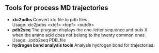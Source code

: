 ## Tools for process MD trajectories
  * **xtc2pdbs**  Convert xtc file to pdb files.<br>
     Usage: xtc2pdbs \<xtcf\> \<topf\> \<outdir\>
  * **pdb2seq** The program displays the one-letter sequence and puts X when the amino acid does not belong to the twenty common ones. <br>
     Usage:
	./pdb2seq PDB_file
  * **hydrogen bond analysis tools** Analysis hydrogen bond for trajectories.

